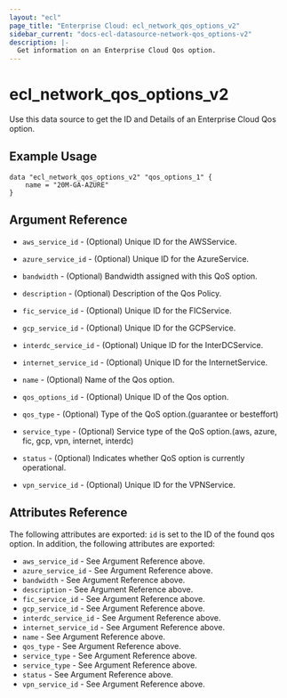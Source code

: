 ```yaml
---
layout: "ecl"
page_title: "Enterprise Cloud: ecl_network_qos_options_v2"
sidebar_current: "docs-ecl-datasource-network-qos_options-v2"
description: |-
  Get information on an Enterprise Cloud Qos option.
---
```


# ecl\_network\_qos\_options\_v2

Use this data source to get the ID and Details of an Enterprise Cloud Qos option.

## Example Usage

```hcl
data "ecl_network_qos_options_v2" "qos_options_1" {
	name = "20M-GA-AZURE"
}
```

## Argument Reference

* `aws_service_id` - (Optional) Unique ID for the AWSService.

* `azure_service_id` - (Optional) Unique ID for the AzureService.

* `bandwidth` - (Optional) Bandwidth assigned with this QoS option.

* `description` - (Optional) Description of the Qos Policy.

* `fic_service_id` - (Optional) Unique ID for the FICService.

* `gcp_service_id` - (Optional) Unique ID for the GCPService.

* `interdc_service_id` - (Optional) Unique ID for the InterDCService.

* `internet_service_id` - (Optional) Unique ID for the InternetService.

* `name` - (Optional) Name of the Qos option.

* `qos_options_id` - (Optional) Unique ID of the Qos option.

* `qos_type` - (Optional) Type of the QoS option.(guarantee or besteffort)

* `service_type` - (Optional) Service type of the QoS option.(aws, azure, fic, gcp, vpn, internet, interdc)

* `status` - (Optional) Indicates whether QoS option is currently operational.

* `vpn_service_id` - (Optional) Unique ID for the VPNService.

## Attributes Reference

The following attributes are exported:
`id` is set to the ID of the found qos option. In addition, the following attributes are exported:

* `aws_service_id` - See Argument Reference above.
* `azure_service_id` - See Argument Reference above.
* `bandwidth` - See Argument Reference above.
* `description` - See Argument Reference above.
* `fic_service_id` - See Argument Reference above. 
* `gcp_service_id` - See Argument Reference above. 
* `interdc_service_id` - See Argument Reference above. 
* `internet_service_id` - See Argument Reference above.
* `name` - See Argument Reference above.
* `qos_type` - See Argument Reference above.
* `service_type` - See Argument Reference above.
* `service_type` - See Argument Reference above.
* `status` - See Argument Reference above.
* `vpn_service_id` - See Argument Reference above.
